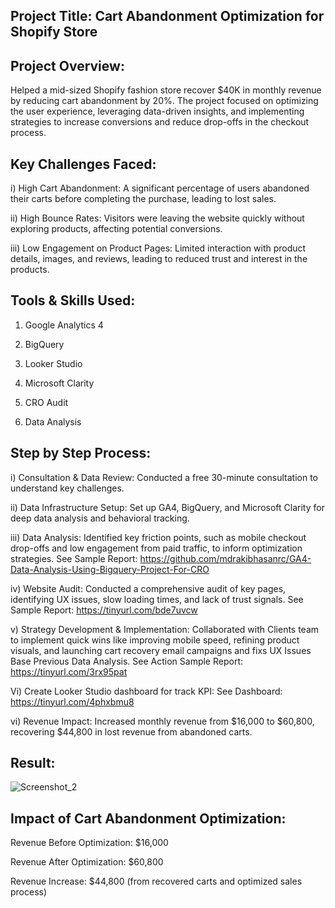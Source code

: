 ## Project Title: Cart Abandonment Optimization for Shopify Store

## Project Overview:

Helped a mid-sized Shopify fashion store recover $40K in monthly revenue by reducing cart abandonment by 20%. The project focused on optimizing the user experience, leveraging data-driven insights, and implementing strategies to increase conversions and reduce drop-offs in the checkout process.

## Key Challenges Faced:

i) High Cart Abandonment: A significant percentage of users abandoned their carts before completing the purchase, leading to lost sales.

ii) High Bounce Rates: Visitors were leaving the website quickly without exploring products, affecting potential conversions.

iii) Low Engagement on Product Pages: Limited interaction with product details, images, and reviews, leading to reduced trust and interest in the products.

## Tools & Skills Used:

1) Google Analytics 4
   
3) BigQuery

5) Looker Studio
   
7) Microsoft Clarity
   
9) CRO Audit
    
11) Data Analysis

## Step by Step Process:

i) Consultation & Data Review: Conducted a free 30-minute consultation to understand key challenges.

ii) Data Infrastructure Setup: Set up GA4, BigQuery, and Microsoft Clarity for deep data analysis and behavioral tracking.

iii) Data Analysis: Identified key friction points, such as mobile checkout drop-offs and low engagement from paid traffic, to inform optimization strategies.
     See Sample Report: https://github.com/mdrakibhasanrc/GA4-Data-Analysis-Using-Bigquery-Project-For-CRO

iv) Website Audit: Conducted a comprehensive audit of key pages, identifying UX issues, slow loading times, and lack of trust signals.
    See Sample Report: https://tinyurl.com/bde7uvcw

v) Strategy Development & Implementation: Collaborated with Clients team to implement quick wins like improving mobile speed, refining product visuals, and launching cart recovery email campaigns and fixs UX Issues Base Previous Data Analysis.
 See Action Sample Report: https://tinyurl.com/3rx95pat

Vi) Create Looker Studio dashboard for track KPI:
    See Dashboard: https://tinyurl.com/4phxbmu8

vi) Revenue Impact: Increased monthly revenue from $16,000 to $60,800, recovering $44,800 in lost revenue from abandoned carts.

## Result:
 
![Screenshot_2](https://github.com/user-attachments/assets/0c89ef2f-5c22-4a12-9269-66feb89bd405)

## Impact of Cart Abandonment Optimization:

Revenue Before Optimization: $16,000

Revenue After Optimization: $60,800

Revenue Increase: $44,800 (from recovered carts and optimized sales process)

